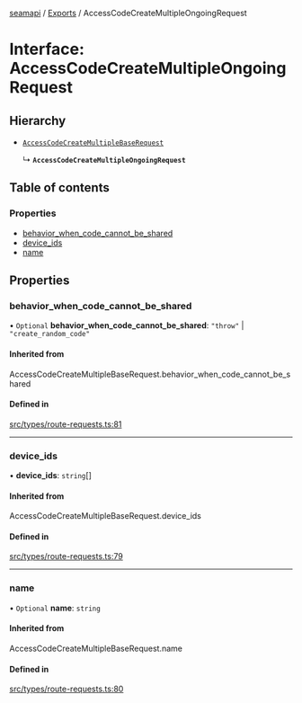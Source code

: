 [seamapi](../README.md) / [Exports](../modules.md) / AccessCodeCreateMultipleOngoingRequest

# Interface: AccessCodeCreateMultipleOngoingRequest

## Hierarchy

- [`AccessCodeCreateMultipleBaseRequest`](../modules.md#accesscodecreatemultiplebaserequest)

  ↳ **`AccessCodeCreateMultipleOngoingRequest`**

## Table of contents

### Properties

- [behavior\_when\_code\_cannot\_be\_shared](AccessCodeCreateMultipleOngoingRequest.md#behavior_when_code_cannot_be_shared)
- [device\_ids](AccessCodeCreateMultipleOngoingRequest.md#device_ids)
- [name](AccessCodeCreateMultipleOngoingRequest.md#name)

## Properties

### behavior\_when\_code\_cannot\_be\_shared

• `Optional` **behavior\_when\_code\_cannot\_be\_shared**: ``"throw"`` \| ``"create_random_code"``

#### Inherited from

AccessCodeCreateMultipleBaseRequest.behavior\_when\_code\_cannot\_be\_shared

#### Defined in

[src/types/route-requests.ts:81](https://github.com/seamapi/javascript/blob/main/src/types/route-requests.ts#L81)

___

### device\_ids

• **device\_ids**: `string`[]

#### Inherited from

AccessCodeCreateMultipleBaseRequest.device\_ids

#### Defined in

[src/types/route-requests.ts:79](https://github.com/seamapi/javascript/blob/main/src/types/route-requests.ts#L79)

___

### name

• `Optional` **name**: `string`

#### Inherited from

AccessCodeCreateMultipleBaseRequest.name

#### Defined in

[src/types/route-requests.ts:80](https://github.com/seamapi/javascript/blob/main/src/types/route-requests.ts#L80)
